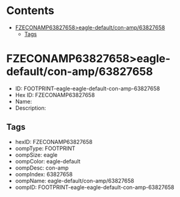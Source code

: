 



Contents
========

* [FZECONAMP63827658>eagle-default/con-amp/63827658](#fzeconamp63827658eagle-defaultcon-amp63827658)
	* [Tags](#tags)

# FZECONAMP63827658>eagle-default/con-amp/63827658

- ID: FOOTPRINT-eagle-eagle-default-con-amp-63827658
- Hex ID: FZECONAMP63827658
- Name: 
- Description: 

## Tags

- hexID: FZECONAMP63827658
- oompType: FOOTPRINT
- oompSize: eagle
- oompColor: eagle-default
- oompDesc: con-amp
- oompIndex: 63827658
- oompName: eagle-default/con-amp/63827658
- oompID: FOOTPRINT-eagle-eagle-default-con-amp-63827658

